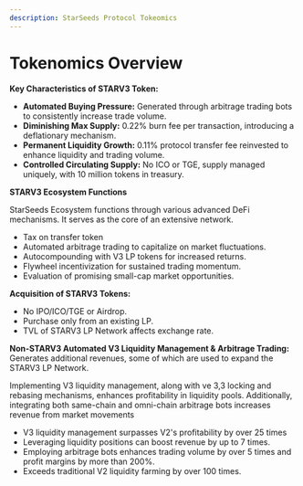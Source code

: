 ```yaml
---
description: StarSeeds Protocol Tokeomics
---
```


# Tokenomics Overview

**Key Characteristics of STARV3 Token:**

* **Automated Buying Pressure:** Generated through arbitrage trading bots to consistently increase trade volume.
* **Diminishing Max Supply:** 0.22% burn fee per transaction, introducing a deflationary mechanism.
* **Permanent Liquidity Growth:** 0.11% protocol transfer fee reinvested to enhance liquidity and trading volume.
* **Controlled Circulating Supply:** No ICO or TGE, supply managed uniquely, with 10 million tokens in treasury.

**STARV3 Ecosystem Functions**

StarSeeds Ecosystem functions through various advanced DeFi mechanisms. It serves as the core of an extensive network.

* Tax on transfer token
* Automated arbitrage trading to capitalize on market fluctuations.
* Autocompounding with V3 LP tokens for increased returns.
* Flywheel incentivization for sustained trading momentum.
* Evaluation of promising small-cap market opportunities.

**Acquisition of STARV3 Tokens:**

* No IPO/ICO/TGE or Airdrop.
* Purchase only from an existing LP.
* TVL of STARV3 LP Network affects exchange rate.

**Non-STARV3 Automated V3 Liquidity Management & Arbitrage Trading:** Generates additional revenues, some of which are used to expand the STARV3 LP Network.

Implementing V3 liquidity management, along with ve 3,3 locking and rebasing mechanisms, enhances profitability in liquidity pools. Additionally, integrating both same-chain and omni-chain arbitrage bots increases revenue from market movements

* V3 liquidity management surpasses V2's profitability by over 25 times
* Leveraging liquidity positions can boost revenue by up to 7 times.
* Employing arbitrage bots enhances trading volume by over 5 times and profit margins by more than 200%.
* Exceeds traditional V2 liquidity farming by over 100 times.



